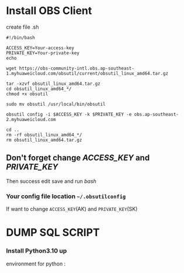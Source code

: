 # Install OBS Client

create file .sh
```
#!/bin/bash

ACCESS_KEY=Your-access-key
PRIVATE_KEY=Your-private-key
echo 

wget https://obs-community-intl.obs.ap-southeast-1.myhuaweicloud.com/obsutil/current/obsutil_linux_amd64.tar.gz

tar -xzvf obsutil_linux_amd64.tar.gz
cd obsutil_linux_amd64_*/
chmod +x obsutil

sudo mv obsutil /usr/local/bin/obsutil

obsutil config -i $ACCESS_KEY -k $PRIVATE_KEY -e obs.ap-southeast-2.myhuaweicloud.com

cd ..
rm -rf obsutil_linux_amd64_*/
rm obsutil_linux_amd64.tar.gz
```

## Don't forget change *ACCESS_KEY* and *PRIVATE_KEY*
Then success edit save and run *bash*

### Your config file location `~/.obsutilconfig`
If want to change `ACCESS_KEY`(AK) and `PRIVATE_KEY`(SK)

# DUMP SQL SCRIPT
### Install Python3.10 up 
environment for python : 